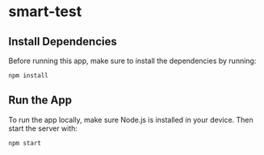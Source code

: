 # smart-test

## Install Dependencies
Before running this app, make sure to install the dependencies by running: 

```npm install```

## Run the App
To run the app locally, make sure Node.js is installed in your device. Then start the server with:

```npm start```
